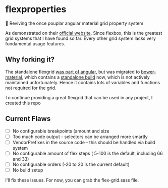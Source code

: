 # flexproperties
:construction: Reviving the once pouplar angular material grid property system

As demonstrated on their [official website](https://material.angularjs.org/latest/layout/children).
Since flexbox, this is the greatest grid systems that I have found so far. Every other grid system lacks very fundamental usage features.

## Why forking it?

The standalone flexgrid [was part of angular](https://github.com/angular/material/issues/7660#issuecomment-199440833), but was migrated to [bower-material](https://github.com/angular/bower-material/), which contains a [standalone build](https://github.com/angular/material/blob/master/src/core/style/layout.scss) now, which is not actively maintained unfortunately. Hence it contains lots of variables and functions not required for the grid.

To continue providing a great flexgrid that can be used in any project, I created this repo 


## Current Flaws

 * [ ] No configurable breakpoints (amount and size
 * [ ] Too much code output - selectors can be arranged more smartly
 * [ ] VendorPrefixes in the source code - this should be handled via build system
 * [ ] No configurable amount of flex steps ( 5-100 is the default, including 66 and 33)
 * [ ] No configurable orders (-20 to 20 is the current default)
 * [ ] No build setup

I'll fix these issues. For now, you can grab the flex-grid.sass file.
